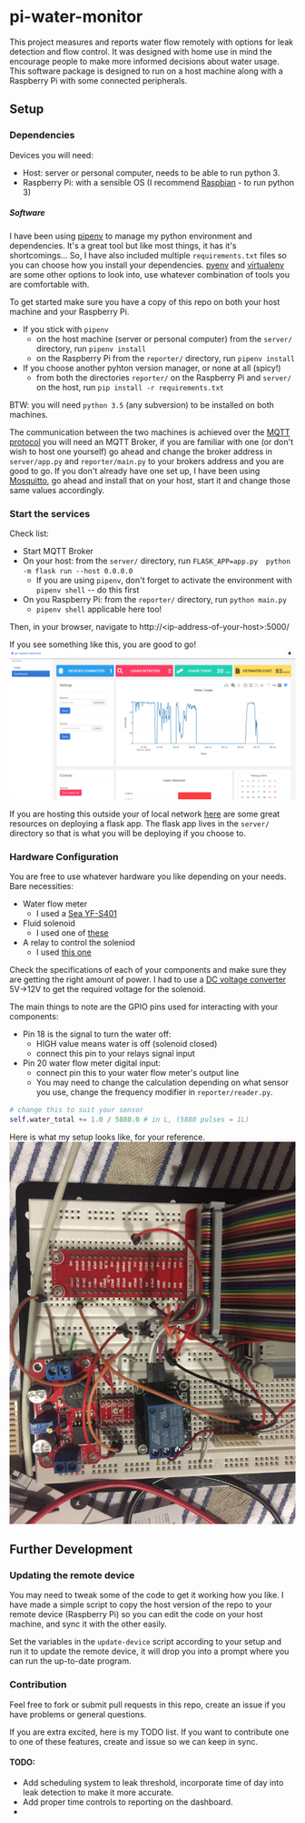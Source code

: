# pi-water-monitor

This project measures and reports water flow remotely with options for leak detection and flow control. It was designed with home use in mind the encourage people to make more informed decisions about water usage. This software package is designed to run on a host machine along with a Raspberry Pi with some connected peripherals.

## Setup
### Dependencies

Devices you will need:
- Host: server or personal computer, needs to be able to run python 3.
- Raspberry Pi: with a sensible OS (I recommend [Raspbian](https://www.raspberrypi.org/downloads/raspbian/) - to run python 3)

##### Software

I have been using [pipenv](https://github.com/pypa/pipenv) to manage my python environment and dependencies. It's a great tool but like most things, it has it's shortcomings... So, I have also included multiple `requirements.txt` files so you can choose how you install your dependencies. [pyenv](https://github.com/pyenv/pyenv) and [virtualenv](https://virtualenv.pypa.io/en/latest/) are some other options to look into, use whatever combination of tools you are comfortable with.

To get started make sure you have a copy of this repo on both your host machine and your Raspberry Pi.
- If you stick with `pipenv`
  - on the host machine (server or personal computer) from the `server/` directory, run `pipenv install`
  - on the Raspberry Pi from the `reporter/` directory, run `pipenv install`
- If you choose another pyhton version manager, or none at all (spicy!)
  - from both the directories `reporter/` on the Raspberry Pi and `server/` on the host, run `pip install -r requirements.txt`

BTW: you will need `python 3.5` (any subversion) to be installed on both machines.

The communication between the two machines is achieved over the [MQTT protocol](https://mqtt.org/faq) you will need an MQTT Broker, if you are familiar with one (or don't wish to host one yourself) go ahead and change the broker address in `server/app.py` and `reporter/main.py` to your brokers address and you are good to go.
If you don't already have one set up, I have been using [Mosquitto](https://mosquitto.org/), go ahead and install that on your host, start it and change those same values accordingly.

### Start the services
Check list:
- Start MQTT Broker
- On your host: from the `server/` directory, run `FLASK_APP=app.py  python -m flask run --host 0.0.0.0`
  - If you are using `pipenv`, don't forget to activate the environment with `pipenv shell` -- do this first
- On you Raspberry Pi: from the `reporter/` directory, run `python main.py`
  -  `pipenv shell` applicable here too!

Then, in your browser, navigate to http://\<ip-address-of-your-host\>:5000/

If you see something like this, you are good to go!
![](assets/dash.png)

If you are hosting this outside your of local network [here](http://flask.pocoo.org/docs/1.0/deploying/) are some great resources on deploying a flask app. The flask app lives in the `server/` directory so that is what you will be deploying if you choose to.

### Hardware Configuration

You are free to use whatever hardware you like depending on your needs. 
Bare necessities:
- Water flow meter
  - I used a [Sea YF-S401](https://www.dfrobot.com/wiki/index.php/Water_Flow_Sensor_-_1/8%22_SKU:_SEN0216)
- Fluid solenoid
  - I used one of [these](https://www.ebay.com.au/i/303011594323?chn=ps)
- A relay to control the soleniod
  - I used [this one](https://www.auselectronicsdirect.com.au/5v-relay-board-module-for-arduino-projects?gclid=EAIaIQobChMIyOf5qM3M4AIV1AorCh2GdQuqEAkYBiABEgLAlPD_BwE)

Check the specifications of each of your components and make sure they are getting the right amount of power. I had to use a [DC voltage converter](https://www.banggood.com/XL6019-5A-DC-DC-Adjustable-Boost-Power-Module-High-Power-Step-Up-Board-p-1144076.html?utm_design=41&utm_source=emarsys&utm_medium=Shipoutinform171129&utm_campaign=trigger-emarsys&utm_content=Winna&sc_src=email_2671705&sc_eh=c68e4cc37e1f41321&sc_llid=9532774&sc_lid=104858042&sc_uid=wSpXanoMGf&cur_warehouse=CN) 5V->12V to get the required voltage for the solenoid.

The main things to note are the GPIO pins used for interacting with your components:
- Pin 18 is the signal to turn the water off:
  - HIGH value means water is off (solenoid closed)
  - connect this pin to your relays signal input
- Pin 20 water flow meter digital input:
  - connect pin this to your water flow meter's output line
  - You may need to change the calculation depending on what sensor you use, change the frequency modifier in `reporter/reader.py`. 

``` python
# change this to suit your sensor
self.water_total += 1.0 / 5880.0 # in L, (5880 pulses = 1L)

```

Here is what my setup looks like, for your reference.
![](assets/hardware.jpg)
## Further Development
### Updating the remote device
You may need to tweak some of the code to get it working how you like. I have made a simple script to copy the host version of the repo to your remote device (Raspberry Pi) so you can edit the code on your host machine, and sync it with the other easily.

Set the variables in the `update-device` script according to your setup and run it to update the remote device, it will drop you into a prompt where you can run the up-to-date program.

### Contribution
Feel free to fork or submit pull requests in this repo, create an issue if you have problems or general questions.

If you are extra excited, here is my TODO list. If you want to contribute one to one of these features, create and issue so we can keep in sync.

#### TODO:
- Add scheduling system to leak threshold, incorporate time of day into leak detection to make it more accurate.
- Add proper time controls to reporting on the dashboard.
- 
